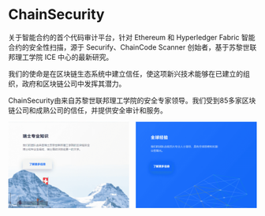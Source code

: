 # ChainSecurity

关于智能合约的首个代码审计平台，针对 Ethereum 和 Hyperledger Fabric 智能合约的安全性扫描，源于 Securify、ChainCode Scanner 创始者，基于苏黎世联邦理工学院 ICE 中心的最新研究。

我们的使命是在区块链生态系统中建立信任，使这项新兴技术能够在已建立的组织，政府和区块链公司中发挥其潜力。

ChainSecurity由来自苏黎世联邦理工学院的安全专家领导。我们受到85多家区块链公司和成熟公司的信任，并提供安全审计和服务。

![image-20220720153425899](image-20220720153425899.png)

